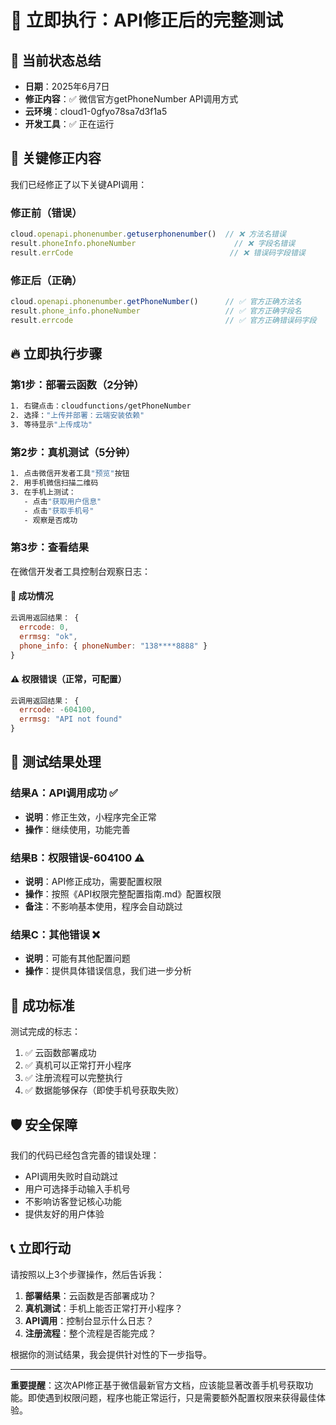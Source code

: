 # 🚀 立即执行：API修正后的完整测试

## 📅 当前状态总结
- **日期**：2025年6月7日
- **修正内容**：✅ 微信官方getPhoneNumber API调用方式
- **云环境**：cloud1-0gfyo78sa7d3f1a5
- **开发工具**：✅ 正在运行

## 🎯 关键修正内容

我们已经修正了以下关键API调用：

### 修正前（错误）
```javascript
cloud.openapi.phonenumber.getuserphonenumber()  // ❌ 方法名错误
result.phoneInfo.phoneNumber                      // ❌ 字段名错误  
result.errCode                                   // ❌ 错误码字段错误
```

### 修正后（正确）
```javascript
cloud.openapi.phonenumber.getPhoneNumber()      // ✅ 官方正确方法名
result.phone_info.phoneNumber                   // ✅ 官方正确字段名
result.errcode                                  // ✅ 官方正确错误码字段
```

## 🔥 立即执行步骤

### 第1步：部署云函数（2分钟）
```bash
1. 右键点击：cloudfunctions/getPhoneNumber
2. 选择："上传并部署：云端安装依赖"  
3. 等待显示"上传成功"
```

### 第2步：真机测试（5分钟）
```bash
1. 点击微信开发者工具"预览"按钮
2. 用手机微信扫描二维码
3. 在手机上测试：
   - 点击"获取用户信息"
   - 点击"获取手机号"
   - 观察是否成功
```

### 第3步：查看结果
在微信开发者工具控制台观察日志：

#### 🎉 成功情况
```javascript
云调用返回结果： {
  errcode: 0,
  errmsg: "ok",
  phone_info: { phoneNumber: "138****8888" }
}
```

#### ⚠️ 权限错误（正常，可配置）
```javascript  
云调用返回结果： {
  errcode: -604100,
  errmsg: "API not found"
}
```

## 🔄 测试结果处理

### 结果A：API调用成功 ✅
- **说明**：修正生效，小程序完全正常
- **操作**：继续使用，功能完善

### 结果B：权限错误-604100 ⚠️
- **说明**：API修正成功，需要配置权限
- **操作**：按照《API权限完整配置指南.md》配置权限
- **备注**：不影响基本使用，程序会自动跳过

### 结果C：其他错误 ❌
- **说明**：可能有其他配置问题
- **操作**：提供具体错误信息，我们进一步分析

## 🎯 成功标准

测试完成的标志：
1. ✅ 云函数部署成功
2. ✅ 真机可以正常打开小程序
3. ✅ 注册流程可以完整执行
4. ✅ 数据能够保存（即使手机号获取失败）

## 🛡️ 安全保障

我们的代码已经包含完善的错误处理：
- API调用失败时自动跳过
- 用户可选择手动输入手机号  
- 不影响访客登记核心功能
- 提供友好的用户体验

## 📞 立即行动

请按照以上3个步骤操作，然后告诉我：

1. **部署结果**：云函数是否部署成功？
2. **真机测试**：手机上能否正常打开小程序？
3. **API调用**：控制台显示什么日志？
4. **注册流程**：整个流程是否能完成？

根据你的测试结果，我会提供针对性的下一步指导。

---

**重要提醒**：这次API修正基于微信最新官方文档，应该能显著改善手机号获取功能。即使遇到权限问题，程序也能正常运行，只是需要额外配置权限来获得最佳体验。
